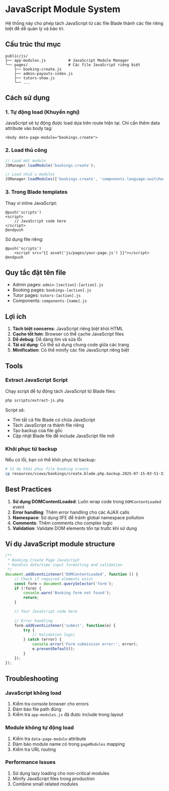 # JavaScript Module System

Hệ thống này cho phép tách JavaScript từ các file Blade thành các file riêng biệt để dễ quản lý và bảo trì.

## Cấu trúc thư mục

```
public/js/
├── app-modules.js          # JavaScript Module Manager
└── pages/                  # Các file JavaScript riêng biệt
    ├── booking-create.js
    ├── admin-payouts-index.js
    ├── tutors-show.js
    └── ...
```

## Cách sử dụng

### 1. Tự động load (Khuyến nghị)

JavaScript sẽ tự động được load dựa trên route hiện tại. Chỉ cần thêm data attribute vào body tag:

```blade
<body data-page-module="bookings.create">
```

### 2. Load thủ công

```javascript
// Load một module
JSManager.loadModule('bookings.create');

// Load nhiều modules
JSManager.loadModules(['bookings.create', 'components.language-switcher']);
```

### 3. Trong Blade templates

Thay vì inline JavaScript:

```blade
@push('scripts')
<script>
    // JavaScript code here
</script>
@endpush
```

Sử dụng file riêng:

```blade
@push('scripts')
    <script src="{{ asset('js/pages/your-page.js') }}"></script>
@endpush
```

## Quy tắc đặt tên file

- Admin pages: `admin-[section]-[action].js`
- Booking pages: `bookings-[action].js`
- Tutor pages: `tutors-[action].js`
- Components: `components-[name].js`

## Lợi ích

1. **Tách biệt concerns**: JavaScript riêng biệt khỏi HTML
2. **Cache tốt hơn**: Browser có thể cache JavaScript files
3. **Dễ debug**: Dễ dàng tìm và sửa lỗi
4. **Tái sử dụng**: Có thể sử dụng chung code giữa các trang
5. **Minification**: Có thể minify các file JavaScript riêng biệt

## Tools

### Extract JavaScript Script

Chạy script để tự động tách JavaScript từ Blade files:

```bash
php scripts/extract-js.php
```

Script sẽ:
- Tìm tất cả file Blade có chứa JavaScript
- Tách JavaScript ra thành file riêng
- Tạo backup của file gốc
- Cập nhật Blade file để include JavaScript file mới

### Khôi phục từ backup

Nếu có lỗi, bạn có thể khôi phục từ backup:

```bash
# Ví dụ khôi phục file booking create
cp resources/views/bookings/create.blade.php.backup.2025-07-15-03-51-33 resources/views/bookings/create.blade.php
```

## Best Practices

1. **Sử dụng DOMContentLoaded**: Luôn wrap code trong `DOMContentLoaded` event
2. **Error handling**: Thêm error handling cho các AJAX calls
3. **Namespace**: Sử dụng IIFE để tránh global namespace pollution
4. **Comments**: Thêm comments cho complex logic
5. **Validation**: Validate DOM elements tồn tại trước khi sử dụng

## Ví dụ JavaScript module structure

```javascript
/**
 * Booking Create Page JavaScript
 * Handles date/time input formatting and validation
 */
document.addEventListener('DOMContentLoaded', function () {
    // Check if required elements exist
    const form = document.querySelector('form');
    if (!form) {
        console.warn('Booking form not found');
        return;
    }

    // Your JavaScript code here
    
    // Error handling
    form.addEventListener('submit', function(e) {
        try {
            // Validation logic
        } catch (error) {
            console.error('Form submission error:', error);
            e.preventDefault();
        }
    });
});
```

## Troubleshooting

### JavaScript không load

1. Kiểm tra console browser cho errors
2. Đảm bảo file path đúng
3. Kiểm tra `app-modules.js` đã được include trong layout

### Module không tự động load

1. Kiểm tra `data-page-module` attribute
2. Đảm bảo module name có trong `pageModules` mapping
3. Kiểm tra URL routing

### Performance Issues

1. Sử dụng lazy loading cho non-critical modules
2. Minify JavaScript files trong production
3. Combine small related modules